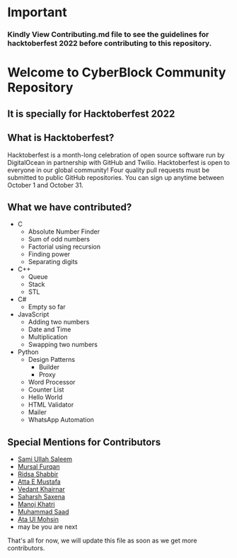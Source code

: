 # Important
### Kindly View Contributing.md file to see the guidelines for hacktoberfest 2022 before contributing to this repository.

# Welcome to CyberBlock Community Repository
## It is specially for Hacktoberfest 2022


## What is Hacktoberfest?
Hacktoberfest is a month-long celebration of open source software run by DigitalOcean in partnership with GitHub and Twilio. Hacktoberfest is open to everyone in our global community! Four quality pull requests must be submitted to public GitHub repositories. You can sign up anytime between October 1 and October 31.

## What we have contributed?   
- C
    - Absolute Number Finder
    - Sum of odd numbers
    - Factorial using recursion
    - Finding power
    - Separating digits
- C++
    - Queue
    - Stack
    - STL 
- C#
    - Empty so far
- JavaScript
    - Adding two numbers
    - Date and Time
    - Multiplication
    - Swapping two numbers
- Python
    - Design Patterns
        - Builder
        - Proxy
    - Word Processor
    - Counter List
    - Hello World
    - HTML Validator
    - Mailer
    - WhatsApp Automation

## Special Mentions for Contributors
- [Sami Ullah Saleem](https://github.com/samiullahsaleem)
- [Mursal Furqan](https://github.com/mursalfk)
- [Ridsa Shabbir](https://github.com/ridsashabbir)
- [Atta E Mustafa](https://github.com/ATTA-E-MUSTAFA)
- [Vedant Khairnar](https://github.com/VedantKhairnar)
- [Saharsh Saxena](https://github.com/SaharshDaNerd)
- [Manoj Khatri](https://github.com/RmNj17)
- [Muhammad Saad](https://github.com/MuhammadSaad000)
- [Ata Ul Mohsin](https://github.com/aumohsin99)
- may be you are next

That's all for now, we will update this file as soon as we get more contributors.